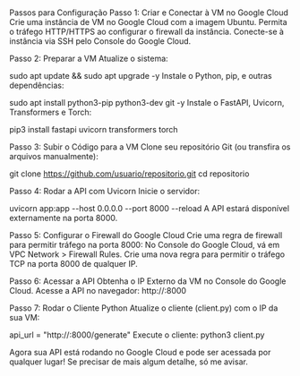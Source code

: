 # 
Passos para Configuração
Passo 1: Criar e Conectar à VM no Google Cloud
Crie uma instância de VM no Google Cloud com a imagem Ubuntu.
Permita o tráfego HTTP/HTTPS ao configurar o firewall da instância.
Conecte-se à instância via SSH pelo Console do Google Cloud.

Passo 2: Preparar a VM
Atualize o sistema:

sudo apt update && sudo apt upgrade -y
Instale o Python, pip, e outras dependências:


sudo apt install python3-pip python3-dev git -y
Instale o FastAPI, Uvicorn, Transformers e Torch:

pip3 install fastapi uvicorn transformers torch

Passo 3: Subir o Código para a VM
Clone seu repositório Git (ou transfira os arquivos manualmente):

git clone https://github.com/usuario/repositorio.git
cd repositorio

Passo 4: Rodar a API com Uvicorn
Inicie o servidor:

uvicorn app:app --host 0.0.0.0 --port 8000 --reload
A API estará disponível externamente na porta 8000.

Passo 5: Configurar o Firewall do Google Cloud
Crie uma regra de firewall para permitir tráfego na porta 8000:
No Console do Google Cloud, vá em VPC Network > Firewall Rules.
Crie uma nova regra para permitir o tráfego TCP na porta 8000 de qualquer IP.

Passo 6: Acessar a API
Obtenha o IP Externo da VM no Console do Google Cloud.
Acesse a API no navegador:
http://<IP-da-Virtual-Machine>:8000

Passo 7: Rodar o Cliente Python
Atualize o cliente (client.py) com o IP da sua VM:

api_url = "http://<IP-da-Virtual-Machine>:8000/generate"
Execute o cliente:
python3 client.py


Agora sua API está rodando no Google Cloud e pode ser acessada por qualquer lugar! Se precisar de mais algum detalhe, só me avisar.

